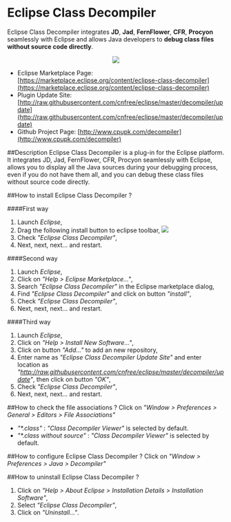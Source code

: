 # Eclipse Class Decompiler
Eclipse Class Decompiler integrates **JD**, **Jad**, **FernFlower**, **CFR**, **Procyon** seamlessly with Eclipse and allows Java developers to **debug class files without source code directly**.

<p align="center"><img src="http://images.blogjava.net/blogjava_net/cnfree/17092/o_debugclass.png"></p>

- Eclipse Marketplace Page: [https://marketplace.eclipse.org/content/eclipse-class-decompiler](https://marketplace.eclipse.org/content/eclipse-class-decompiler)
- Plugin Update Site: [http://raw.githubusercontent.com/cnfree/eclipse/master/decompiler/update](http://raw.githubusercontent.com/cnfree/eclipse/master/decompiler/update)
- Github Project Page: [http://www.cpupk.com/decompiler](http://www.cpupk.com/decompiler)

##Description
Eclipse Class Decompiler is a plug-in for the Eclipse platform. It integrates JD, Jad, FernFlower, CFR, Procyon seamlessly with Eclipse, 
allows you to display all the Java sources during your debugging process, even if you do not have them all, 
and you can debug these class files without source code directly.

##How to install Eclipse Class Decompiler ?

####First way
  1. Launch _Eclipse_,
  2. Drag the following install button to eclipse toolbar, [<img src="https://marketplace.eclipse.org/sites/all/themes/solstice/public/images/marketplace/btn-install.png">](http://marketplace.eclipse.org/marketplace-client-intro?mpc_install=472922)
  3. Check _"Eclipse Class Decompiler"_,
  4. Next, next, next... and restart.
  

####Second way
  1. Launch _Eclipse_,
  2. Click on _"Help > Eclipse Marketplace..."_,
  3. Search _"Eclipse Class Decompiler"_ in the Eclipse marketplace dialog,
  4. Find _"Eclipse Class Decompiler"_ and click on button _"install"_,
  5. Check _"Eclipse Class Decompiler"_,
  6. Next, next, next... and restart.
  
####Third way
  1. Launch _Eclipse_,
  2. Click on _"Help > Install New Software..."_,
  3. Click on button _"Add..."_ to add an new repository,
  4. Enter name as _"Eclipse Class Decompiler Update Site"_ and enter location as _"http://raw.githubusercontent.com/cnfree/eclipse/master/decompiler/update"_, then click on button _"OK"_,
  5. Check _"Eclipse Class Decompiler"_,
  6. Next, next, next... and restart.
  
##How to check the file associations ?
Click on _"Window > Preferences > General > Editors > File Associations"_
- _"*.class"_ : _"Class Decompiler Viewer"_ is selected by default.
- _"*.class without source"_ : _"Class Decompiler Viewer"_ is selected by default.

##How to configure Eclipse Class Decompiler ?
Click on _"Window > Preferences > Java > Decompiler"_

##How to uninstall Eclipse Class Decompiler ?
1. Click on _"Help > About Eclipse > Installation Details > Installation Software"_,
2. Select _"Eclipse Class Decompiler"_,
3. Click on _"Uninstall..."_.
